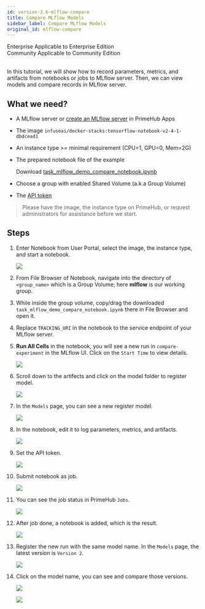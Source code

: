 ```yaml
---
id: version-3.6-mlflow-compare
title: Compare MLflow Models
sidebar_label: Compare MLflow Models
original_id: mlflow-compare
---
```


<div class="label-sect">
  <div class="ee-only tooltip">Enterprise
    <span class="tooltiptext">Applicable to Enterprise Edition</span>
  </div>
  <div class="ce-only tooltip">Community
    <span class="tooltiptext">Applicable to Community Edition</span>
  </div>
</div>
<br>

In this tutorial, we will show how to record parameters, metrics, and artifacts from notebooks or jobs to MLflow server. Then, we can view models and compare records in MLflow server.

## What we need?

- A MLflow server or [create an MLflow server](primehub-app-tutorial-mlflow) in PrimeHub Apps
- The image `infuseai/docker-stacks:tensorflow-notebook-v2-4-1-dbdcead1`
- An instance type >= minimal requirement (CPU=1, GPU=0, Mem=2G)
- The prepared notebook file of the example

    Download [task_mlflow_demo_compare_notebook.ipynb](assets/task_mlflow_demo_compare_notebook.ipynb)

- Choose a group with enabled Shared Volume (a.k.a Group Volume)
- The [API token](api-token)

>Please have the image, the instance type on PrimeHub, or request administrators for assistance before we start.

## Steps

1. Enter Notebook from User Portal, select the image, the instance type, and start a notebook.

    ![](assets/task_mlflow_notebook.png)

2. From File Browser of Notebook, navigate into the directory of `<group_name>`  which is a Group Volume; here **mlflow** is our working group.

3. While inside the group volume, copy/drag the downloaded `task_mlflow_demo_compare_notebook.ipynb` there in File Browser and open it.
   
4. Replace `TRACKING_URI` in the notebook to the service endpoint of your MLflow server.

5. **Run All Cells** in the notebook, you will see a new run in `compare-experiment` in the MLflow UI. Click on the `Start Time` to view details.
  
    ![](assets/task_mlflow_compare_run.png)

6. Scroll down to the artifects and click on the model folder to register model.
  
    ![](assets/task_mlflow_register_model.png)

7. In the `Models` page, you can see a new register model.
  
    ![](assets/task_mlflow_view_model.png)

8. In the notebook, edit it to log parameters, metrics, and artifacts.
   
    ![](assets/mlflow_log.png)

9. Set the API token.

    ![](assets/task_mlflow_set_api_token.png)   

10. Submit notebook as job.
   
    ![](assets/task_mlflow_submit_job.png)

11. You can see the job status in PrimeHub `Jobs`.

    ![](assets/task_mlflow_running_job.png)

12. After job done, a notebook is added, which is the result.

    ![](assets/task_mlflow_job_done.png)

13. Register the new run with the same model name. In the `Models` page, the latest version is `Version 2`.
  
    ![](assets/task_mlflow_model_version.png)

14. Click on the model name, you can see and compare those versions.

    ![](assets/task_mlflow_model_result.png)
    
    ![](assets/task_mlflow_compare_detail.png)

